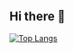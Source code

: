 ## Hi there 👋

[![Top Langs](https://github-readme-stats.vercel.app/api/top-langs/?username=Bear4243)](https://github.com/anuraghazra/github-readme-stats)
